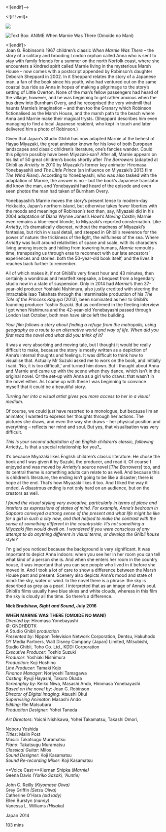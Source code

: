 
<![endif]-->

<![if !vml]>

![](file:///C:/Users/LOCAL_~1/Temp/36/msohtmlclip1/01/clip_image002.jpg)

![Text Box: ANIME
When Marnie Was There (Omoide no Mani)
](file:///C:/Users/LOCAL_~1/Temp/36/msohtmlclip1/01/clip_image003.png)

<![endif]>  
Joan G. Robinson’s 1967 children’s classic _When Marnie Was There_ – the story of a solitary and brooding London orphan called Anna who is sent to stay with family friends for a summer on the north Norfolk coast, where she encounters a kindred spirit called Marnie living in the mysterious Marsh House – now comes with a postscript appended by Robinson’s daughter Deborah Sheppard in 2002. In it Sheppard relates the story of a Japanese man, a fan of the book since his youth, who had ventured out on the same coastal bus ride as Anna in hopes of making a pilgrimage to the story’s setting of Little Overton. None of the man’s fellow passengers had heard of the village, however, and he was beginning to get rather anxious when the bus drew into Burnham Overy, and he recognised the very windmill that haunts Marnie’s imagination – and then too the Granary which Robinson fictionalised as the Marsh House, and the marsh path to the beach where Anna and Marnie make their magical trysts. (Sheppard describes him even managing to find a local Japanese resident, who kept in touch and later delivered him a photo of Robinson.)

Given that Japan’s Studio Ghibli has now adapted Marnie at the behest of Hayao Miyazaki, the great animator known for his love of both European landscapes and classic children’s literature, one’s fancies wander. Could this pilgrim possibly have been Miyazaki-san? After all, Marnie appears on his list of 50 great children’s books shortly after _The Borrowers_ (adapted at Ghibli as _Arrietty_ in 2010 by Miyazaki’s former key animator Hiromasa Yonebayashi) and _The Little Prince_ (an influence on Miyazaki’s 2013 film _The Wind Rises_). According to Yonebayashi, who was also tasked with the adaptation of Marnie, the answer is no – but the book’s Japanese translator did know the man, and Yonebayashi had heard of the episode and even seen photos the man had taken of Burnham Overy.

Yonebayashi’s Marnie moves the story’s present tense to modern-day Hokkaido, Japan’s northern island, but otherwise takes fewer liberties with the moods and meanings of Robinson’s text than, say, Miyazaki did in his 2004 adaptation of Diana Wynne Jones’s _Howl’s Moving Castle_; Marnie even remains a blue-eyed blonde, to Miyazaki’s reported consternation. Like _Arrietty_, it’s dramatically discreet, without the madness of Miyazaki’s fantasias, but rich in visual detail, and steeped in Ghibli’s reverence for the power of nature: the trickiness of the light, the wilfulness of the sea. Where _Arrietty_ was built around relativities of space and scale, with its characters living among insects and hiding from towering humans, _Marnie_ remoulds time, transposing us through eras to reconnect with our late ancestors’ experiences and stories: both the 50-year-old book itself, and the lives it reaches back further to remember.

All of which makes it, if not Ghibli’s very finest hour and 43 minutes, then certainly a wondrous and heartfelt keepsake, a bequest from a legendary studio now in a state of suspension. Only in 2014 had _Marnie_’s then 37-year-old producer Yoshiaki Nishimura, also justly credited with steering the intractable Isao Takahata through the interminable production of his _The Tale of the Princess Kaguya_ (2013), been nominated as heir to Ghibli’s founding producer Toshio Suzuki. But as confirmed in the fleeting interview I got when Nishimura and the 42-year-old Yonebayashi passed through London last October, both men have since left the building.

_Your film follows a story about finding a refuge from the metropolis, using geography as a route to an alternative world and way of life. When did you first read the novel and what did you think of it?_

It was a very absorbing and moving tale, but I thought it would be really difficult to make, because the story is mostly written as a depiction of Anna’s internal thoughts and feelings. It was difficult to think how to visualise that. Actually Mr Suzuki asked me to work on the book, and initially I said, ‘No, it is too difficult,’ and turned him down. But I thought about Anna and Marnie and came up with the scene when they dance, which isn’t in the original novel. Or the set-up with Anna as a girl who draws: that wasn’t in the novel either. As I came up with these I was beginning to convince myself that it could be a beautiful story.

_Turning her into a visual artist gives you more access to her in a visual medium._

Of course, we could just have resorted to a monologue, but because I’m an animator, I wanted to express her thoughts through her actions. The pictures she draws, and even the way she draws – her physical position and everything – reflects her mind and soul. But yes, that visualisation was very difficult.

_This is your second adaptation of an English children’s classic, following_ Arrietty_. Is that a special relationship for you?_

It’s because Miyazaki likes English children’s classic literature. He chose the book and I was given it by Suzuki, the producer, and read it. Of course I enjoyed and was moved by _Arrietty_’s source novel [_The Borrowers_] too, and its central theme is something adults can relate to as well. And because this is children’s literature, the ending isn’t going to be like a disaster; there is hope at the end. That’s how Miyazaki likes it too. And I liked the way it ended. A disastrous ending is not only hard on an audience, but on the creators as well.

_I found the visual styling very evocative, particularly in terms of place and interiors as expressions of states of mind. For example, Anna’s bedroom in Sapporo conveyed a strong sense of the present and what life might be like for a girl in such a city now, and that helped to make the contrast with the sense of something different in the countryside. It’s not something a Miyazaki film would dwell on. I wondered if you were conscious of any attempt to do anything different in visual terms, or develop the Ghibli house style?_

I’m glad you noticed because the background is very significant. It was important to depict Anna indoors: when you see her in her room you can tell what kind of a person she is. And when she enters her room in the country house, it was important that you can see people who lived in it before she moved in. And I took a lot of care to show a difference between the Marsh House past and present. Scenery also depicts Anna’s mood and state of mind: the sky, water or wind. In the novel there is a phrase: the sky is described as grey as a pearl. I interpreted that as an image of Anna’s soul. Ghibli’s films usually have blue skies and white clouds, whereas in this film the sky is cloudy all the time. So there’s a difference.

**Nick Bradshaw, _Sight and Sound_, July 2016**

**WHEN MARNIE WAS THERE (OMOIDE NO MANI)**  
_Directed by_: Hiromasa Yonebayashi  
_©_: GNDHDDTK  
_A_ Studio Ghibli _production_  
_Presented by_: Nippon Television Network Corporation, Dentsu, Hakuhodo DY Media Partners, Walt Disney Company (Japan) Limited, Mitsubishi, Studio Ghibli, Toho Co. Ltd., KDDI Corporation  
_Executive Producer_: Toshio Suzuki  
_Producer_: Yoshiaki Nishimura  
_Production_: Koji Hoshino  
_Line Producer_: Tamaki Kojo  
_Finance Manager_: Noriyoshi Tamagawa  
_Casting_: Ryuji Hayashi, Takuro Okada  
_Screenplay by_: Keiko Niwa, Masashi Ando, Hiromasa Yonebayashi  
_Based on the novel by_: Joan G. Robinson  
_Director of Digital Imaging_: Atsushi Okui  
_Supervising Animator_: Masashi Ando  
_Editing_: Rie Matsubara  
_Production Designer_: Yohei Taneda

_Art Directors_: Yoichi Nishikawa, Yohei Takamatsu, Takashi Omori,

Noboru Yoshida  
_Titles_: Malin Post  
_Music_: Takatsugu Muramatsu  
_Piano_: Takatsugu Muramatsu  
_Classical Guitar_: Milos  
_Sound Designer_: Koji Kasamatsu  
_Sound Re-recording Mixer_: Koji Kasamatsu

**Voice Cast:**Kiernan Shipka _(Marnie)_  
Geena Davis _(Yoriko Sasaki, 'Auntie)_

John C. Reilly _(Kiyomasa Oiwa)_  
Grey Griffin _(Setsu Oiwa)_  
Catherine O'Hara _(old lady)_  
Ellen Burstyn _(nanny)_  
Vanessa L. Williams _(Hisako)_

Japan 2014

103 mins
<!--stackedit_data:
eyJoaXN0b3J5IjpbLTM5MjM4NTYwMl19
-->